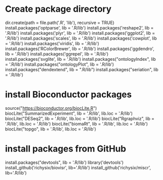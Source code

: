 # Create package directory
dir.create(path = file.path('.R', 'lib'), recursive = TRUE)
install.packages('optparse', lib = '.R/lib')
install.packages('reshape2', lib = '.R/lib')
install.packages('plyr', lib = '.R/lib')
install.packages('ggplot2', lib = '.R/lib')
install.packages('scales', lib = '.R/lib')
install.packages('cowplot', lib = '.R/lib')
install.packages('viridis', lib = '.R/lib')
install.packages('RColorBrewer', lib = '.R/lib')
install.packages('ggdendro', lib = '.R/lib')
install.packages('ggrepel', lib = '.R/lib')
install.packages('svglite', lib = '.R/lib')
install.packages("ontologyIndex", lib = '.R/lib')
install.packages("ontologyPlot", lib = '.R/lib')
install.packages("dendextend", lib = ".R/lib")
install.packages("seriation", lib = '.R/lib')

# install Bioconductor packages
source("https://bioconductor.org/biocLite.R")
biocLite("SummarizedExperiment", lib = '.R/lib', lib.loc = '.R/lib')
biocLite("DESeq2", lib = '.R/lib', lib.loc = '.R/lib')
biocLite("Rgraphviz", lib = '.R/lib', lib.loc = '.R/lib')
biocLite("biomaRt", lib = '.R/lib', lib.loc = '.R/lib')
biocLite("topgo", lib = '.R/lib', lib.loc = '.R/lib')

# install packages from GitHub
install.packages("devtools", lib = '.R/lib')
library('devtools')
install_github('richysix/biovisr', lib='.R/lib')
install_github('richysix/miscr', lib='.R/lib')


